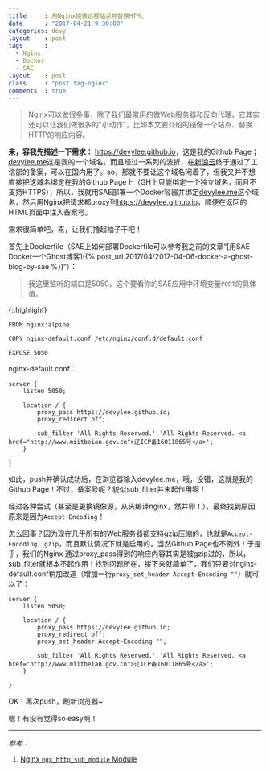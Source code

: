 ```yaml
---
title     : 用Nginx镜像远程站点并替换HTML
date      : "2017-04-21 9:30:00"
categories: devy
layout    : post
tags      : 
  - Nginx
  - Docker
  - SAE
layout    : post
class     : "post tag-nginx"
comments  : true
---
```


> Nginx可以做很多事，除了我们最常用的做Web服务器和反向代理，它其实还可以让我们做很多的“小动作”，比如本文要介绍的镜像一个站点、替换HTTP的响应内容。

<!--more-->

**来，容我先描述一下需求：** <https://devylee.github.io>，这是我的Github Page；[devylee.me](http://devylee.me)这是我的一个域名，而且经过一系列的波折，在[新浪云](http://sinacloud.com/)终于通过了工信部的备案，可以在国内用了。so，那就不要让这个域名闲着了，但我又并不想直接把这域名绑定在我的Github Page上（GH上只能绑定一个独立域名，而且不支持HTTPS），所以，我就用SAE部署一个Docker容器并绑定[devylee.me](http://devylee.me)这个域名，然后用Nginx把请求都proxy到<https://devylee.github.io>，顺便在返回的HTML页面中注入备案号。

需求很简单吧，来，让我们撸起袖子干吧！

首先上Dockerfile（SAE上如何部署Dockerfile可以参考我之前的文章“[用SAE Docker一个Ghost博客]({% post_url 2017/04/2017-04-06-docker-a-ghost-blog-by-sae %})”）：

> 我这里监听的端口是5050，这个要看你的SAE应用中环境变量`PORT`的具体值。

{:.highlight}
```docker
FROM nginx:alpine

COPY nginx-default.conf /etc/nginx/conf.d/default.conf

EXPOSE 5050

```

nginx-default.conf：

```nginx
server {
    listen 5050;

    location / {
        proxy_pass https://devylee.github.io;
        proxy_redirect off;

        sub_filter 'All Rights Reserved.' 'All Rights Reserved. <a href="http://www.miitbeian.gov.cn">辽ICP备16011865号</a>';
    }

}
```

如此，push并确认成功后，在浏览器输入devylee.me，哦，没错，这就是我的Github Page！不过，备案号呢？貌似sub_filter并未起作用啊！

经过各种尝试（甚至是更换镜像源，从头编译nginx，然并卵！），最终找到原因原来是因为`Accept-Encoding`！

怎么回事？因为现在几乎所有的Web服务器都支持gzip压缩的，也就是`Accept-Encoding: gzip`，而且默认情况下就是启用的，当然Github Page也不例外！于是乎，我们的Nginx
通过proxy_pass得到的响应内容其实是被gzip过的，所以，sub_filter就根本不起作用！找到问题所在，接下来就简单了，我们只要对nginx-default.conf稍加改造（增加一行`proxy_set_header Accept-Encoding ""`）就可以了：

```nginx
server {
    listen 5050;

    location / {
        proxy_pass https://devylee.github.io;
        proxy_redirect off;
        proxy_set_header Accept-Encoding "";

        sub_filter 'All Rights Reserved.' 'All Rights Reserved. <a href="http://www.miitbeian.gov.cn">辽ICP备16011865号</a>';
    }

}
```

OK！再次push，刷新浏览器~ 

嗯！有没有觉得so easy啊！

---

*参考：*

1. [Nginx `ngx_http_sub_module` Module](http://nginx.org/en/docs/http/ngx_http_sub_module.html)